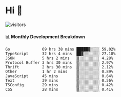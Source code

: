 # Hi 👋
 
![visitors](https://visitor-badge.glitch.me/badge?page_id=sorcererxw.sorcererx)

#### 📊 Monthly Development Breakdown

<!--START_SECTION:waka-->
```text
Go              69 hrs 38 mins █████▓░░░░ 59.02%
TypeScript      32 hrs 4 mins  ██▓░░░░░░░ 27.18%
JSON            5 hrs 2 mins   ▒░░░░░░░░░ 4.28%
Protocol Buffer 3 hrs 30 mins  ▒░░░░░░░░░ 2.97%
Thrift          2 hrs 30 mins  ▒░░░░░░░░░ 2.12%
Other           1 hr 2 mins    ▒░░░░░░░░░ 0.89%
JavaScript      45 mins        ▒░░░░░░░░░ 0.64%
Text            39 mins        ▒░░░░░░░░░ 0.56%
TSConfig        29 mins        ▒░░░░░░░░░ 0.42%
CSS             28 mins        ▒░░░░░░░░░ 0.41%
```
<!--END_SECTION:waka-->
